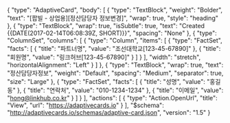{
    "type": "AdaptiveCard",
    "body": [
        {
            "type": "TextBlock",
            "weight": "Bolder",
            "text": "[팝빌 - 상업용][정산담당자 정보변경]",
            "wrap": true,
            "style": "heading"
        },
        {
            "type": "TextBlock",
            "wrap": true,
            "isSubtle": true,
            "text": "Created {{DATE(2017-02-14T06:08:39Z, SHORT)}}",
            "spacing": "None"
        },
        {
            "type": "ColumnSet",
            "columns": [
                {
                    "type": "Column",
                    "items": [
                        {
                            "type": "FactSet",
                            "facts": [
                                {
                                    "title": "파트너명",
                                    "value": "조선대학교[123-45-67890]"
                                },
                                {
                                    "title": "회원명",
                                    "value": "링크허브[123-45-67890]"
                                }
                            ]
                        }
                    ],
                    "width": "stretch",
                    "horizontalAlignment": "Left"
                }
            ]
        },
        {
            "type": "TextBlock",
            "wrap": true,
            "text": "정산담당자정보",
            "weight": "Default",
            "spacing": "Medium",
            "separator": true,
            "size": "Large"
        },
        {
            "type": "FactSet",
            "facts": [
                {
                    "title": "성명",
                    "value": "홍길동"
                },
                {
                    "title": "연락처",
                    "value": "010-1234-1234"
                },
                {
                    "title": "이메일",
                    "value": "hong@linkhub.co.kr"
                }
            ]
        }
    ],
    "actions": [
        {
            "type": "Action.OpenUrl",
            "title": "View",
            "url": "https://adaptivecards.io"
        }
    ],
    "$schema": "http://adaptivecards.io/schemas/adaptive-card.json",
    "version": "1.5"
}
